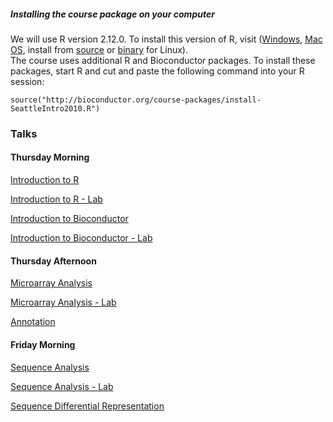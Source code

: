 ##### Installing the course package on your computer

We will use R version 2.12.0. To install this version of R, visit (<a
href="http://cran.fhcrc.org/bin/windows/base/">Windows</a>, <a
href="http://cran.fhcrc.org/bin/macosx/">Mac OS</a>, install from <a
href="http://cran.fhcrc.org/sources.html">source</a> 
or <a href="http://cran.fhcrc.org/bin/linux/">binary</a> for Linux).  
The course uses additional R and Bioconductor packages. To
install these packages, start R and cut and paste the following
command into your R session:

	source("http://bioconductor.org/course-packages/install-SeattleIntro2010.R")


### Talks

#### Thursday Morning

[Introduction to R](IntroToR_Slides.pdf)

[Introduction to R - Lab](IntroToR_Lab.pdf)

[Introduction to Bioconductor](Bioconductor-Introduction.pdf)

[Introduction to Bioconductor - Lab](Bioconductor-Introduction-lab.pdf)

#### Thursday Afternoon

[Microarray Analysis](MicroarrayAnalysis.pdf)

[Microarray Analysis - Lab](MicroarrayAnalysis-lab.pdf)

[Annotation](Annotation.pdf)

#### Friday Morning

[Sequence Analysis](SequenceAnalysis.pdf)

[Sequence Analysis - Lab](SequenceAnalysis-lab.pdf)

[Sequence Differential Representation](Differential-Representation-Workflow.pdf)
